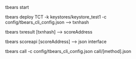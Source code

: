 tbears start

tbears deploy TCT -k keystores/keystore_test1 -c config/tbears_cli_config.json
 --> txnhash

tbears txresult [txnhash]
 --> scoreAddress

tbears scoreapi [scoreAddress]
 --> json interface

tbears call -c config/tbears_cli_config.json call/[method].json
